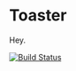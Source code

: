 # Toaster

Hey.

[![Build Status](https://travis-ci.org/TimFerrell/toaster.svg?branch=master)](https://travis-ci.org/TimFerrell/toaster)

